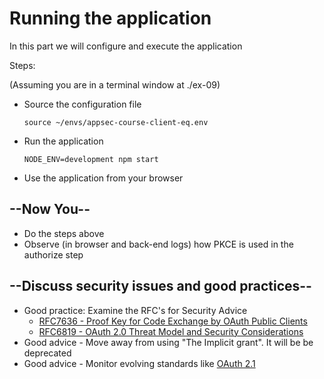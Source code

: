 # Running the application

In this part we will configure and execute the application

Steps:

(Assuming you are in a terminal window at ./ex-09)
  
* Source the configuration file

    ```shell
    source ~/envs/appsec-course-client-eq.env
    ```

* Run the application

    ```shell
    NODE_ENV=development npm start 
    ```

* Use the application from your browser

## --Now You--

* Do the steps above
* Observe (in browser and back-end logs) how PKCE is used in the authorize step
  
## --Discuss security issues and good practices--

* Good practice: Examine the RFC's for Security Advice
  * [RFC7636 -  Proof Key for Code Exchange by OAuth Public Clients](https://datatracker.ietf.org/doc/html/rfc7636#section-7)
  * [RFC6819 -  OAuth 2.0 Threat Model and Security Considerations](https://datatracker.ietf.org/doc/html/rfc6819)
* Good advice - Move away from using "The Implicit grant". It will be be deprecated
* Good advice - Monitor evolving standards like [OAuth 2.1](https://oauth.net/2.1/)
